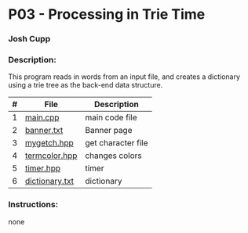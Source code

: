 # P03 - Processing in Trie Time

### Josh Cupp
### Description:
This program reads in words from an input file, and creates a dictionary using a trie tree as the back-end data structure.


| # | File | Description |
| :----: | ------ | ----------- |
| 1 | [main.cpp](https://github.com/JoshCAtl/3013-Algorithms-Cupp/blob/main/Assignments/P03/main.cpp)| main code file
| 2 |[banner.txt](https://github.com/JoshCAtl/3013-Algorithms-Cupp/blob/main/Assignments/P03/Banner.txt)| Banner page
| 3 |[mygetch.hpp](https://github.com/JoshCAtl/3013-Algorithms-Cupp/blob/main/Assignments/P03/mygetch.hpp)|get character file
| 4 |[termcolor.hpp](https://github.com/JoshCAtl/3013-Algorithms-Cupp/blob/main/Assignments/P03/termcolor.hpp)|changes colors
| 5 |[timer.hpp](https://github.com/JoshCAtl/3013-Algorithms-Cupp/blob/main/Assignments/P03/timer.hpp)|timer 
| 6 |[dictionary.txt](https://github.com/JoshCAtl/3013-Algorithms-Cupp/blob/main/Assignments/P03/dictionary.txt)|dictionary

### Instructions:
none
